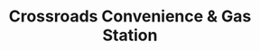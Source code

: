 ---
title: "Crossroads Convenience & Gas Station"
url: /iron-junction/crossroads-convenience-and-gas-station/
shop: convenience
---